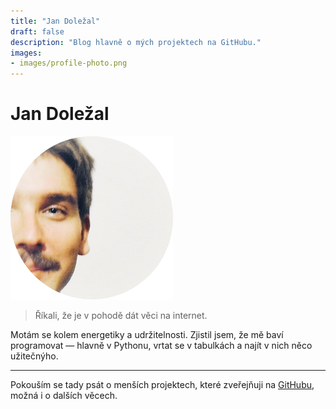 ```yaml
---
title: "Jan Doležal"
draft: false
description: "Blog hlavně o mých projektech na GitHubu."
images:
- images/profile-photo.png 
---
```


# Jan Doležal

![Profilová fotka](images/profile-photo.png)

> Říkali, že je v pohodě dát věci na internet.

Motám se kolem energetiky a udržitelnosti. Zjistil jsem, že mě baví programovat — hlavně v Pythonu, vrtat se v tabulkách a najít v nich něco užitečnýho.

---

Pokouším se tady psát o menších projektech, které zveřejňuji na [GitHubu](https://www.github.com/jandolezal), možná i o dalších věcech.
